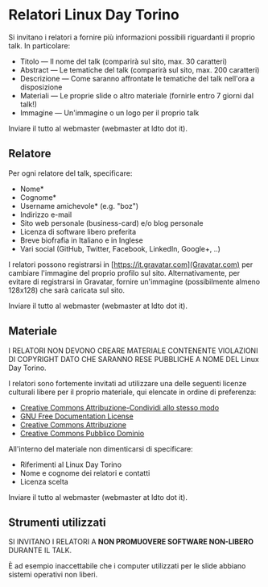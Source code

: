 # Relatori Linux Day Torino
Si invitano i relatori a fornire più informazioni possibili riguardanti il proprio talk. In particolare:

* Titolo — Il nome del talk (comparirà sul sito, max. 30 caratteri)
* Abstract — Le tematiche del talk (comparirà sul sito, max. 200 caratteri)
* Descrizione — Come saranno affrontate le tematiche del talk nell'ora a disposizione
* Materiali — Le proprie slide o altro materiale (fornirle entro 7 giorni dal talk!)
* Immagine — Un'immagine o un logo per il proprio talk

Inviare il tutto al webmaster (webmaster at ldto dot it).

## Relatore
Per ogni relatore del talk, specificare:

* Nome\*
* Cognome\*
* Username amichevole\* (e.g. "boz")
* Indirizzo e-mail
* Sito web personale (business-card) e/o blog personale
* Licenza di software libero preferita
* Breve biofrafia in Italiano e in Inglese
* Vari social (GitHub, Twitter, Facebook, LinkedIn, Google+, ..)

I relatori possono registrarsi in [https://it.gravatar.com](Gravatar.com) per cambiare l'immagine del proprio profilo sul sito. Alternativamente, per evitare di registrarsi in Gravatar, fornire un'immagine (possibilmente almeno 128x128) che sarà caricata sul sito.

Inviare il tutto al webmaster (webmaster at ldto dot it).

## Materiale
I RELATORI NON DEVONO CREARE MATERIALE CONTENENTE VIOLAZIONI DI COPYRIGHT DATO CHE SARANNO RESE PUBBLICHE A NOME DEL Linux Day Torino.

I relatori sono fortemente invitati ad utilizzare una delle seguenti licenze culturali libere per il proprio materiale, qui elencate in ordine di preferenza:

* [Creative Commons Attribuzione-Condividi allo stesso modo](https://creativecommons.org/licenses/by-sa/4.0/deed.it)
* [GNU Free Documentation License](https://www.gnu.org/licenses/fdl.html)
* [Creative Commons Attribuzione](https://creativecommons.org/licenses/by/4.0/deed.it)
* [Creative Commons Pubblico Dominio](https://creativecommons.org/publicdomain/zero/1.0/deed.it)

All'interno del materiale non dimenticarsi di specificare:

* Riferimenti al Linux Day Torino
* Nome e cognome dei relatori e contatti
* Licenza scelta

Inviare il tutto al webmaster (webmaster at ldto dot it).

## Strumenti utilizzati
SI INVITANO I RELATORI A **NON PROMUOVERE SOFTWARE NON-LIBERO** DURANTE IL TALK.

È ad esempio inaccettabile che i computer utilizzati per le slide abbiano sistemi operativi non liberi.

